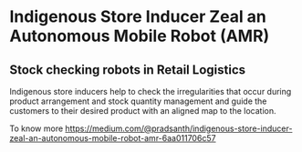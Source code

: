 # Indigenous Store Inducer Zeal an Autonomous Mobile Robot (AMR)
## Stock checking robots in Retail Logistics 
Indigenous store inducers help to check the irregularities that occur during product arrangement and stock quantity management and guide the customers to their desired product with an aligned map to the location.

To know more 
https://medium.com/@pradsanth/indigenous-store-inducer-zeal-an-autonomous-mobile-robot-amr-6aa011706c57
